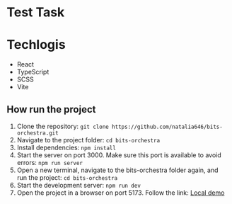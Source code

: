 # Test Task

# Techlogis
- React
- TypeScript
- SCSS
- Vite

## How run the project
1. Clone the repository:
   `git clone https://github.com/natalia646/bits-orchestra.git`
2. Navigate to the project folder:
   `cd bits-orchestra`
3. Install dependencies:
   `npm install`
4. Start the server on port 3000. Make sure this port is available to avoid errors:
  `npm run server`
5. Open a new terminal, navigate to the bits-orchestra folder again, and run the project:
   `cd bits-orchestra`
6. Start the development server:
   `npm run dev`
7. Open the project in a browser on port 5173.
  Follow the link: [Local demo](http://localhost:5173/)
